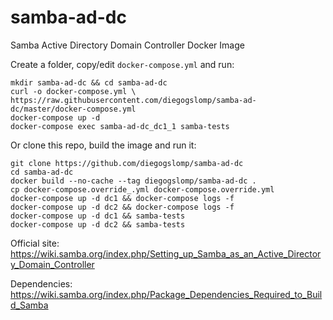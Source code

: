 # samba-ad-dc

Samba Active Directory Domain Controller Docker Image

Create a folder, copy/edit `docker-compose.yml` and run:
```
mkdir samba-ad-dc && cd samba-ad-dc
curl -o docker-compose.yml \
https://raw.githubusercontent.com/diegogslomp/samba-ad-dc/master/docker-compose.yml
docker-compose up -d
docker-compose exec samba-ad-dc_dc1_1 samba-tests
```

Or clone this repo, build the image and run it:
```
git clone https://github.com/diegogslomp/samba-ad-dc
cd samba-ad-dc
docker build --no-cache --tag diegogslomp/samba-ad-dc .
cp docker-compose.override_.yml docker-compose.override.yml
docker-compose up -d dc1 && docker-compose logs -f
docker-compose up -d dc2 && docker-compose logs -f
docker-compose up -d dc1 && samba-tests
docker-compose up -d dc2 && samba-tests
```

Official site: https://wiki.samba.org/index.php/Setting_up_Samba_as_an_Active_Directory_Domain_Controller

Dependencies: https://wiki.samba.org/index.php/Package_Dependencies_Required_to_Build_Samba
